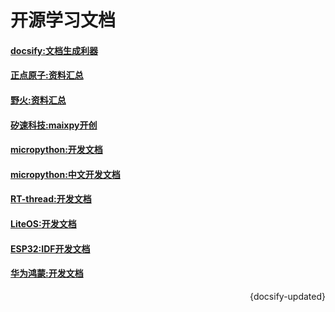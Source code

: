 # 开源学习文档

#### [docsify:文档生成利器](https://docsify.js.org)

#### [正点原子:资料汇总](hhttp://www.openedv.com/docs/index.html)

#### [野火:资料汇总](http://doc.embedfire.com/products/link/zh/latest/index.html)

#### [矽速科技:maixpy开创](https://wiki.sipeed.com/)

#### [micropython:开发文档](http://docs.micropython.org/en/latest/index.html)

#### [micropython:中文开发文档](http://docs.micropython.01studio.org/zh_CN/latest/index.html)

#### [RT-thread:开发文档](https://docs.rt-thread.org)

#### [LiteOS:开发文档](https://support.huaweicloud.com/LiteOS/)

#### [ESP32:IDF开发文档](https://docs.espressif.com/projects/esp-idf/zh_CN/latest/esp32/index.html)

#### [华为鸿蒙:开发文档](https://www.harmonyos.com/cn/home)

 <p align="right">{docsify-updated}</p>

